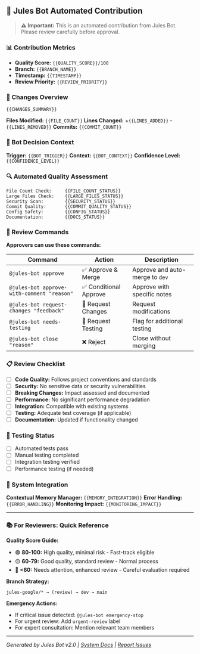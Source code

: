 ## 🤖 Jules Bot Automated Contribution

> **⚠️ Important:** This is an automated contribution from Jules Bot. Please review carefully before approval.

### 📊 Contribution Metrics
- **Quality Score:** `{{QUALITY_SCORE}}/100`
- **Branch:** `{{BRANCH_NAME}}`
- **Timestamp:** `{{TIMESTAMP}}`
- **Review Priority:** `{{REVIEW_PRIORITY}}`

### 🔄 Changes Overview
`{{CHANGES_SUMMARY}}`

**Files Modified:** `{{FILE_COUNT}}`
**Lines Changed:** +`{{LINES_ADDED}}` -`{{LINES_REMOVED}}`
**Commits:** `{{COMMIT_COUNT}}`

### 🎯 Bot Decision Context
**Trigger:** `{{BOT_TRIGGER}}`
**Context:** `{{BOT_CONTEXT}}`
**Confidence Level:** `{{CONFIDENCE_LEVEL}}`

### 🔍 Automated Quality Assessment
<!-- Results populated by GitHub Actions -->
```
File Count Check:     {{FILE_COUNT_STATUS}}
Large Files Check:    {{LARGE_FILES_STATUS}}
Security Scan:        {{SECURITY_STATUS}}
Commit Quality:       {{COMMIT_QUALITY_STATUS}}
Config Safety:        {{CONFIG_STATUS}}
Documentation:        {{DOCS_STATUS}}
```

### 🚦 Review Commands
**Approvers can use these commands:**

| Command | Action | Description |
|---------|---------|-------------|
| `@jules-bot approve` | ✅ Approve & Merge | Approve and auto-merge to `dev` |
| `@jules-bot approve-with-comment "reason"` | ✅ Conditional Approve | Approve with specific notes |
| `@jules-bot request-changes "feedback"` | 🔄 Request Changes | Request modifications |
| `@jules-bot needs-testing` | 🧪 Request Testing | Flag for additional testing |
| `@jules-bot close "reason"` | ❌ Reject | Close without merging |

### 📋 Review Checklist
- [ ] **Code Quality:** Follows project conventions and standards
- [ ] **Security:** No sensitive data or security vulnerabilities
- [ ] **Breaking Changes:** Impact assessed and documented
- [ ] **Performance:** No significant performance degradation
- [ ] **Integration:** Compatible with existing systems
- [ ] **Testing:** Adequate test coverage (if applicable)
- [ ] **Documentation:** Updated if functionality changed

### 🧪 Testing Status
- [ ] Automated tests pass
- [ ] Manual testing completed
- [ ] Integration testing verified
- [ ] Performance testing (if needed)

### 🔗 System Integration
**Contextual Memory Manager:** `{{MEMORY_INTEGRATION}}`
**Error Handling:** `{{ERROR_HANDLING}}`
**Monitoring Impact:** `{{MONITORING_IMPACT}}`

---

### 📚 For Reviewers: Quick Reference

**Quality Score Guide:**
- 🟢 **80-100:** High quality, minimal risk - Fast-track eligible
- 🟡 **60-79:** Good quality, standard review - Normal process
- 🔴 **<60:** Needs attention, enhanced review - Careful evaluation required

**Branch Strategy:**
```
jules-google/* → (review) → dev → main
```

**Emergency Actions:**
- If critical issue detected: `@jules-bot emergency-stop`
- For urgent review: Add `urgent-review` label
- For expert consultation: Mention relevant team members

---

*Generated by Jules Bot v2.0 | [System Docs](./JULES_BOT_SYSTEM_COMPLETE.md) | [Report Issues](./issues)*
